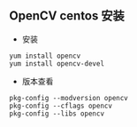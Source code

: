 ## OpenCV centos 安装

* 安装
```
yum install opencv
yum install opencv-devel
```

* 版本查看
```shell
pkg-config --modversion opencv
pkg-config --cflags opencv
pkg-config --libs opencv
```
